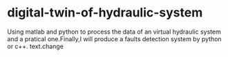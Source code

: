 # digital-twin-of-hydraulic-system
Using matlab and python to process the data of an virtual hydraulic system and a pratical one.Finally,I will produce a faults detection system by python or c++.
text.change
